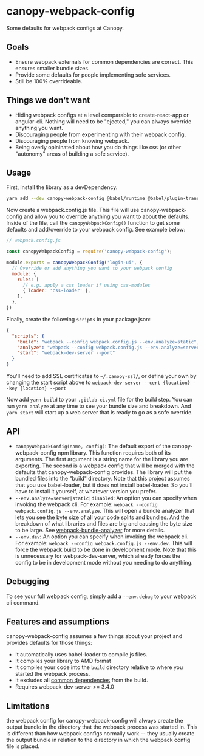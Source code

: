 # canopy-webpack-config
Some defaults for webpack configs at Canopy.

## Goals
- Ensure webpack externals for common dependencies are correct. This ensures smaller bundle sizes.
- Provide some defaults for people implementing sofe services.
- Still be 100% overrideable.

## Things we don't want
- Hiding webpack configs at a level comparable to create-react-app or angular-cli. Nothing will need to be "ejected," you can always override anything you want.
- Discouraging people from experimenting with their webpack config.
- Discouraging people from knowing webpack.
- Being overly opininated about how you do things like css (or other "autonomy" areas of building a sofe service).

## Usage
First, install the library as a devDependency.
```bash
yarn add --dev canopy-webpack-config @babel/runtime @babel/plugin-transform-runtime
```

Now create a webpack.config.js file. This file will use canopy-webpack-config and allow you to override anything you want to about the defaults. Inside of the
file, call the `canopyWebpackConfig()` function to get some defaults and add/override to your webpack config. See example below:

```js
// webpack.config.js

const canopyWebpackConfig = require('canopy-webpack-config');

module.exports = canopyWebpackConfig('login-ui', {
  // Override or add anything you want to your webpack config
  module: {
    rules: [
      // e.g. apply a css loader if using css-modules
      { loader: 'css-loader' },
    ],
  },
})
```

Finally, create the following `scripts` in your package.json:

```json
{
  "scripts": {
    "build": "webpack --config webpack.config.js --env.analyze=static",
    "analyze": "webpack --config webpack.config.js --env.analyze=server",
    "start": "webpack-dev-server --port"
  }
}
```

You'll need to add SSL certificates to `~/.canopy-ssl/`, or define your own by changing the start script above to `webpack-dev-server --cert {location} --key {location} --port`

Now add `yarn build` to your `.gitlab-ci.yml` file for the build step. You can run `yarn analyze` at any time to see your bundle size and breakdown. And `yarn start`
will start up a web server that is ready to go as a sofe override.

## API
- `canopyWebpackConfig(name, config)`: The default export of the canopy-webpack-config npm library. This function requires both of its arguments.
  The first argument is a string name for the library you are exporting. The second is a webpack config that will be merged with the defaults that
  canopy-webpack-config provides. The library will put the bundled files into the "build" directory. Note that this project assumes that you use
  babel-loader, but it does not install babel-loader. So you'll have to install it yourself, at whatever version you prefer.
- `--env.analyze=server|static|disabled`: An option you can specify when invoking the webpack cli. For example: `webpack --config webpack.config.js --env.analyze`. This will open
  a bundle analyzer that lets you see the byte size of all your code splits and bundles. And the breakdown of what libraries and files are big and causing the
  byte size to be large. See [webpack-bundle-analyzer](https://github.com/webpack-contrib/webpack-bundle-analyzer#options-for-plugin) for more details.
- `--env.dev`: An option you can specify when invoking the webpack cli. For example: `webpack --config webpack.config.js --env.dev`. This will force the webpack
  build to be done in development mode. Note that this is unnecessary for webpack-dev-server, which already forces the config to be in development mode without you
  needing to do anything.

## Debugging
To see your full webpack config, simply add a `--env.debug` to your webpack cli command.

## Features and assumptions
canopy-webpack-config assumes a few things about your project and provides defaults for those things:
- It automatically uses babel-loader to compile js files.
- It compiles your library to AMD format
- It compiles your code into the `build` directory relative to where you started the webpack process.
- It excludes all [common dependencies](git@code.canopy.ninja:front-end/gold/common-dependencies.git) from the build.
- Requires webpack-dev-server >= 3.4.0

## Limitations
the webpack config for canopy-webpack-config will always create the output bundle in the directory that the webpack process was started in. This
is different than how webpack configs normally work -- they usually create the output bundle in relation to the directory in which the webpack config
file is placed.
